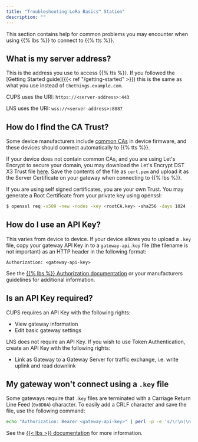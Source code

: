 ```yaml
---
title: "Troubleshooting LoRa Basics™ Station"
description: ""
---
```


This section contains help for common problems you may encounter when using {{% lbs %}} to connect to {{% tts %}}.

<!--more-->

## What is my server address?

This is the address you use to access {{% tts %}}. If you followed the [Getting Started guide]({{< ref "/getting-started" >}}) this is the same as what you use instead of `thethings.example.com`.

CUPS uses the URI: `https://<server-address>:443`

LNS uses the URI: `wss://<server-address>:8887`

## How do I find the CA Trust?

Some device manufacturers include [common CAs](https://www.ccadb.org/) in device firmware, and these devices should connect automatically to {{% tts %}}.

If your device does not contain common CAs, and you are using Let's Encrypt to secure your domain, you may download the Let's Encrypt DST X3 Trust file [here](https://letsencrypt.org/certs/lets-encrypt-x3-cross-signed.pem.txt). Save the contents of the file as `cert.pem` and upload it as the Server Certificate on your gateway when connecting to {{% lbs %}}.

If you are using self signed certificates, you are your own Trust. You may generate a Root Certificate from your private key using openssl:

```bash
$ openssl req -x509 -new -nodes -key <rootCA.key> -sha256 -days 1024  -out <rootCA.pem>
```

## How do I use an API Key?

This varies from device to device. If your device allows you to upload a `.key` file, copy your gateway API Key in to a `gateway-api.key` file (the filename is not important) as an HTTP header in the following format:

```
Authorization: <gateway-api-key>
```

See the [{{% lbs %}} Authorization documentation](https://doc.sm.tc/station/authmodes.html) or your manufacturers guidelines for additional information.

## Is an API Key required?

CUPS requires an API Key with the following rights:
- View gateway information
- Edit basic gateway settings

LNS does not require an API Key. If you wish to use Token Authentication, create an API Key with the following rights:
- Link as Gateway to a Gateway Server for traffic exchange, i.e. write uplink and read downlink

## My gateway won't connect using a `.key` file

Some gateways require that `.key` files are terminated with a Carriage Return Line Feed (`0x0D0A`) character. To easily add a CRLF character and save the file, use the following command:

```bash
echo "Authorization: Bearer <gateway-api-key>" | perl -p -e 's/\r\n|\n|\r/\r\n/g'  > file.key
```

See the [{{< lbs >}} documentation](https://doc.sm.tc/station/authmodes.html#tls-server-authentication-and-client-token) for more information.
